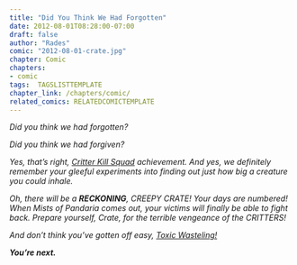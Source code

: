 ```yaml
---
title: "Did You Think We Had Forgotten"
date: 2012-08-01T08:28:00-07:00
draft: false
author: "Rades"
comic: "2012-08-01-crate.jpg"
chapter: Comic
chapters:
- comic
tags:  TAGSLISTTEMPLATE
chapter_link: /chapters/comic/
related_comics: RELATEDCOMICTEMPLATE
---
```


*Did you think we had forgotten?*


*Did you think we had forgiven?*


*Yes, that’s right, [Critter Kill Squad](https://www.wowhead.com/achievement=5144/critter-kill-squad) achievement. And yes, we definitely remember your gleeful experiments into finding out just how big a creature you could inhale.*


*Oh, there will be a ***RECKONING***, CREEPY CRATE! Your days are numbered! When Mists of Pandaria comes out, your victims will finally be able to fight back. Prepare yourself, Crate, for the terrible vengeance of the CRITTERS!*


*And don’t think you’ve gotten off easy, <a href="https:/www.wowhead.com/spell=71840">Toxic Wasteling!</a>*


***You’re next.***

